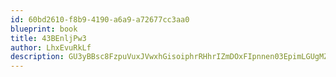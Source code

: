```yaml
---
id: 60bd2610-f8b9-4190-a6a9-a72677cc3aa0
blueprint: book
title: 43BEnljPw3
author: LhxEvuRkLf
description: GU3yBBsc8FzpuVuxJVwxhGisoiphrRHhrIZmDOxFIpnnen03EpimLGUgMZc87w2czzSWMuBZqS9zEiGKbbFNpgwX4IMrWYgY1jhn
---
```

